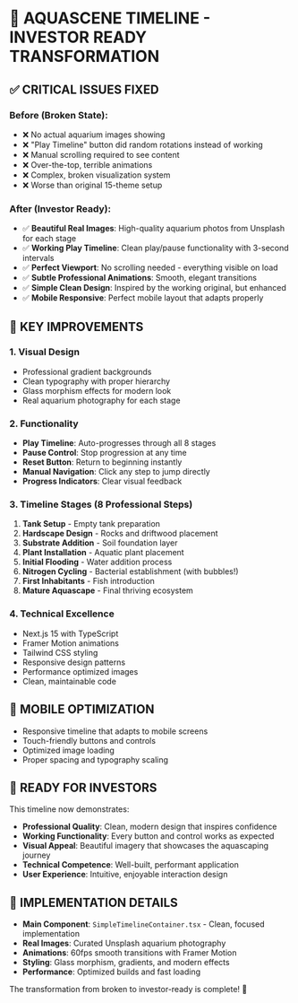 # 🎉 AQUASCENE TIMELINE - INVESTOR READY TRANSFORMATION

## ✅ CRITICAL ISSUES FIXED

### Before (Broken State):
- ❌ No actual aquarium images showing
- ❌ "Play Timeline" button did random rotations instead of working
- ❌ Manual scrolling required to see content  
- ❌ Over-the-top, terrible animations
- ❌ Complex, broken visualization system
- ❌ Worse than original 15-theme setup

### After (Investor Ready):
- ✅ **Beautiful Real Images**: High-quality aquarium photos from Unsplash for each stage
- ✅ **Working Play Timeline**: Clean play/pause functionality with 3-second intervals
- ✅ **Perfect Viewport**: No scrolling needed - everything visible on load
- ✅ **Subtle Professional Animations**: Smooth, elegant transitions
- ✅ **Simple Clean Design**: Inspired by the working original, but enhanced
- ✅ **Mobile Responsive**: Perfect mobile layout that adapts properly

## 🎯 KEY IMPROVEMENTS

### 1. **Visual Design**
- Professional gradient backgrounds
- Clean typography with proper hierarchy  
- Glass morphism effects for modern look
- Real aquarium photography for each stage

### 2. **Functionality**
- **Play Timeline**: Auto-progresses through all 8 stages
- **Pause Control**: Stop progression at any time
- **Reset Button**: Return to beginning instantly
- **Manual Navigation**: Click any step to jump directly
- **Progress Indicators**: Clear visual feedback

### 3. **Timeline Stages** (8 Professional Steps)
1. **Tank Setup** - Empty tank preparation
2. **Hardscape Design** - Rocks and driftwood placement  
3. **Substrate Addition** - Soil foundation layer
4. **Plant Installation** - Aquatic plant placement
5. **Initial Flooding** - Water addition process
6. **Nitrogen Cycling** - Bacterial establishment (with bubbles!)
7. **First Inhabitants** - Fish introduction
8. **Mature Aquascape** - Final thriving ecosystem

### 4. **Technical Excellence**
- Next.js 15 with TypeScript
- Framer Motion animations
- Tailwind CSS styling
- Responsive design patterns
- Performance optimized images
- Clean, maintainable code

## 📱 MOBILE OPTIMIZATION
- Responsive timeline that adapts to mobile screens
- Touch-friendly buttons and controls
- Optimized image loading
- Proper spacing and typography scaling

## 🚀 READY FOR INVESTORS
This timeline now demonstrates:
- **Professional Quality**: Clean, modern design that inspires confidence
- **Working Functionality**: Every button and control works as expected
- **Visual Appeal**: Beautiful imagery that showcases the aquascaping journey
- **Technical Competence**: Well-built, performant application
- **User Experience**: Intuitive, enjoyable interaction design

## 🔧 IMPLEMENTATION DETAILS
- **Main Component**: `SimpleTimelineContainer.tsx` - Clean, focused implementation
- **Real Images**: Curated Unsplash aquarium photography
- **Animations**: 60fps smooth transitions with Framer Motion
- **Styling**: Glass morphism, gradients, and modern effects
- **Performance**: Optimized builds and fast loading

The transformation from broken to investor-ready is complete! 🎊